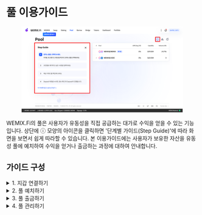 # 풀 이용가이드

<figure><img src="../../.gitbook/assets/guide_pool_0.png" alt=""><figcaption></figcaption></figure>

WEMIX.Fi의 풀은 사용자가 유동성을 직접 공급하는 대가로 수익을 얻을 수 있는 기능입니다. 상단에 ⓘ 모양의 아이콘을 클릭하면 '단계별 가이드(Step Guide)'에 따라 화면을 보면서 쉽게 따라할 수 있습니다. 본 이용가이드에는 사용자가 보유한 자산을 유동성 풀에 예치하여 수익을 얻거나 출금하는 과정에 대하여 안내합니다.

## 가이드 구성

<details>

<summary>1. 지갑 연결하기</summary>

* [how-to-create-wallet.md](../getting-started/how-to-create-wallet.md "mention")
* [how-to-connect-wallet.md](../getting-started/how-to-connect-wallet.md "mention")

</details>

<details>

<summary>2. 풀 예치하기</summary>

* WEMIX.Fi 풀 접속하기
* 예치할 풀 선택하기
* 예치할 수량 선택하기
  * 50:50 비율로 예치하기
  * 예치할 수량 직접 입력하기
* 예상 리워드 확인하기
* 예치 내역 확인 및 승인하기

</details>

<details>

<summary>3. 풀 출금하기</summary>

* WEMIX.Fi 풀 접속하
* 출금할 풀 선택하기
* 출금할 수량 선택하기
  * 50:50 비율로 출금하기
  * 한 종류의 자산으로 출금하기
* 예상 수령액 확인하기
* 출금 내역 확인 및 승인하기

</details>

<details>

<summary>4. 풀 관리하기</summary>

* 나의 풀 관리하기

</details>
